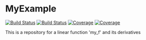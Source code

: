 # MyExample

[![Build Status](https://travis-ci.com/gralspaugh/MyExample.jl.svg?branch=master)](https://travis-ci.com/gralspaugh/MyExample.jl)
[![Build Status](https://ci.appveyor.com/api/projects/status/github/gralspaugh/MyExample.jl?svg=true)](https://ci.appveyor.com/project/gralspaugh/MyExample-jl)
[![Coverage](https://codecov.io/gh/gralspaugh/MyExample.jl/branch/master/graph/badge.svg)](https://codecov.io/gh/gralspaugh/MyExample.jl)
[![Coverage](https://coveralls.io/repos/github/gralspaugh/MyExample.jl/badge.svg?branch=master)](https://coveralls.io/github/gralspaugh/MyExample.jl?branch=master)

This is a repository for a linear function 'my_f' and its derivatives